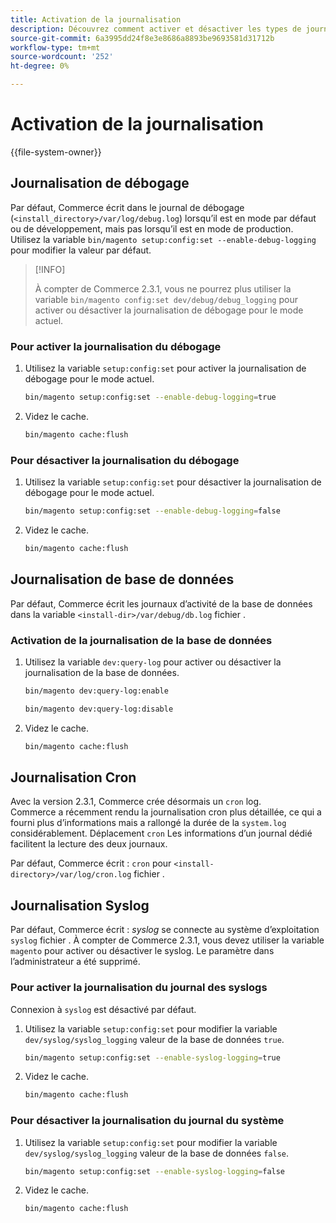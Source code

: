 ```yaml
---
title: Activation de la journalisation
description: Découvrez comment activer et désactiver les types de journalisation.
source-git-commit: 6a3995dd24f8e3e8686a8893be9693581d31712b
workflow-type: tm+mt
source-wordcount: '252'
ht-degree: 0%

---
```



# Activation de la journalisation

{{file-system-owner}}

## Journalisation de débogage

Par défaut, Commerce écrit dans le journal de débogage (`<install_directory>/var/log/debug.log`) lorsqu’il est en mode par défaut ou de développement, mais pas lorsqu’il est en mode de production. Utilisez la variable `bin/magento setup:config:set --enable-debug-logging` pour modifier la valeur par défaut.

>[!INFO]
>
>À compter de Commerce 2.3.1, vous ne pourrez plus utiliser la variable `bin/magento config:set dev/debug/debug_logging` pour activer ou désactiver la journalisation de débogage pour le mode actuel.

### Pour activer la journalisation du débogage

1. Utilisez la variable `setup:config:set` pour activer la journalisation de débogage pour le mode actuel.

   ```bash
   bin/magento setup:config:set --enable-debug-logging=true
   ```

1. Videz le cache.

   ```bash
   bin/magento cache:flush
   ```

### Pour désactiver la journalisation du débogage

1. Utilisez la variable `setup:config:set` pour désactiver la journalisation de débogage pour le mode actuel.

   ```bash
   bin/magento setup:config:set --enable-debug-logging=false
   ```

1. Videz le cache.

   ```bash
   bin/magento cache:flush
   ```

## Journalisation de base de données

Par défaut, Commerce écrit les journaux d’activité de la base de données dans la variable `<install-dir>/var/debug/db.log` fichier .

### Activation de la journalisation de la base de données

1. Utilisez la variable `dev:query-log` pour activer ou désactiver la journalisation de la base de données.

   ```bash
   bin/magento dev:query-log:enable
   ```

   ```bash
   bin/magento dev:query-log:disable
   ```

1. Videz le cache.

   ```bash
   bin/magento cache:flush
   ```

## Journalisation Cron

Avec la version 2.3.1, Commerce crée désormais un `cron` log. \
Commerce a récemment rendu la journalisation cron plus détaillée, ce qui a fourni plus d’informations mais a rallongé la durée de la `system.log` considérablement.
Déplacement `cron` Les informations d’un journal dédié facilitent la lecture des deux journaux.

Par défaut, Commerce écrit : `cron` pour `<install-directory>/var/log/cron.log` fichier .

## Journalisation Syslog

Par défaut, Commerce écrit : _syslog_ se connecte au système d’exploitation `syslog` fichier .
À compter de Commerce 2.3.1, vous devez utiliser la variable `magento` pour activer ou désactiver le syslog.
Le paramètre dans l’administrateur a été supprimé.

### Pour activer la journalisation du journal des syslogs

Connexion à `syslog` est désactivé par défaut.

1. Utilisez la variable `setup:config:set` pour modifier la variable `dev/syslog/syslog_logging` valeur de la base de données `true`.

   ```bash
   bin/magento setup:config:set --enable-syslog-logging=true
   ```

1. Videz le cache.

   ```bash
   bin/magento cache:flush
   ```

### Pour désactiver la journalisation du journal du système

1. Utilisez la variable `setup:config:set` pour modifier la variable `dev/syslog/syslog_logging` valeur de la base de données `false`.

   ```bash
   bin/magento setup:config:set --enable-syslog-logging=false
   ```

1. Videz le cache.

   ```bash
   bin/magento cache:flush
   ```
